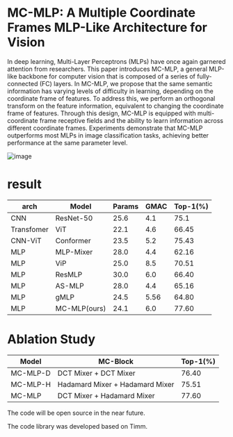 # MC-MLP: A Multiple Coordinate Frames MLP-Like Architecture for Vision
In deep learning, Multi-Layer Perceptrons (MLPs) have once again garnered attention from researchers. This paper introduces MC-MLP, a general MLP-like backbone for computer vision that is composed of a series of fully-connected (FC) layers. In MC-MLP, we propose that the same semantic information has varying levels of difficulty in learning, depending on the coordinate frame of features. To address this, we perform an orthogonal transform on the feature information, equivalent to changing the coordinate frame of features. Through this design, MC-MLP is equipped with multi-coordinate frame receptive fields and the ability to learn information across different coordinate frames. Experiments demonstrate that MC-MLP outperforms most MLPs in image classification tasks, achieving better performance at the same parameter level. 

![image](https://user-images.githubusercontent.com/63572595/230283882-963083fc-c8cb-49d2-ae48-86bd92f7e17d.png)

# result
|arch | Model     | Params     | GMAC     | Top-1(%)|
|--------| -------- | -------- | -------- |---------|
|CNN| ResNet-50 | 25.6 | 4.1 |75.1|
|Transfomer	|ViT|	22.1|	4.6|	66.45|
|CNN-ViT	|Conformer|	23.5	|5.2	|75.43|
|MLP|	MLP-Mixer|	28.0|	4.4|	62.16|
|MLP|ViP	|25.0	|8.5	|70.51|
|MLP|ResMLP|	30.0|	6.0|	66.40|
|MLP|AS-MLP	|28.0	|4.4|	65.16|
|MLP|gMLP	|24.5	|5.56|	64.80|
|MLP|MC-MLP(ours)|	24.1	|6.0|	77.60|


# Ablation Study
|Model |MC-Block |Top-1(%)|
|--------| -------- | -------- |
|MC-MLP-D| DCT Mixer + DCT Mixer |76.40|
|MC-MLP-H |Hadamard Mixer + Hadamard Mixer| 75.51|
|MC-MLP |DCT Mixer + Hadamard Mixer| 77.60|

The code will be open source in the near future.

The code library was developed based on Timm.
